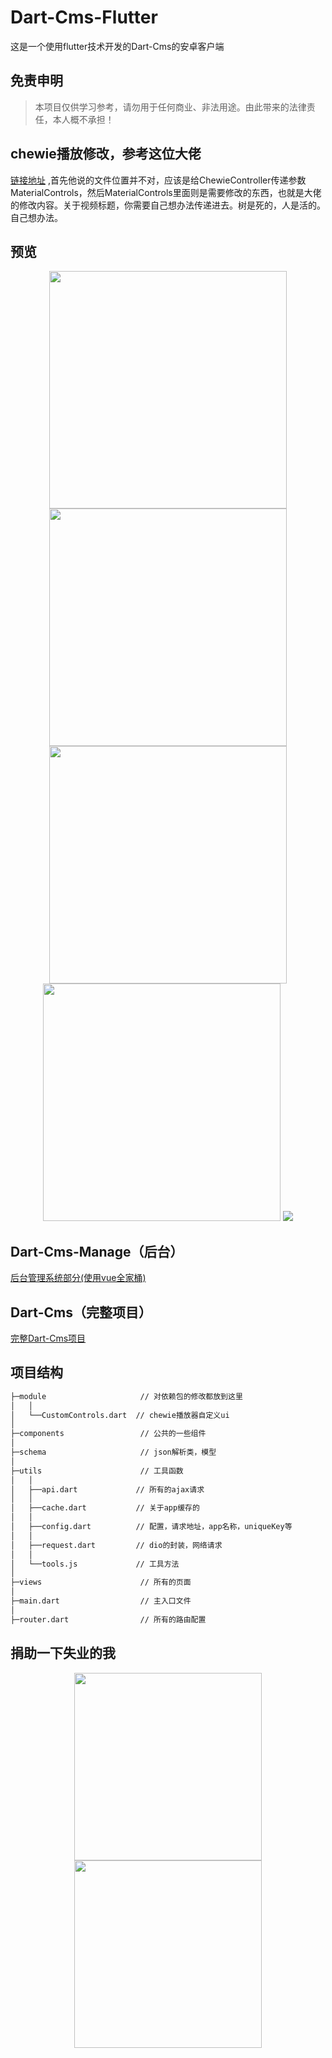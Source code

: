 # Dart-Cms-Flutter
这是一个使用flutter技术开发的Dart-Cms的安卓客户端

## 免责申明
> 本项目仅供学习参考，请勿用于任何商业、非法用途。由此带来的法律责任，本人概不承担！

## chewie播放修改，参考这位大佬
[链接地址](https://www.jianshu.com/p/a9105d748533) ,首先他说的文件位置并不对，应该是给ChewieController传递参数MaterialControls，然后MaterialControls里面则是需要修改的东西，也就是大佬的修改内容。关于视频标题，你需要自己想办法传递进去。树是死的，人是活的。自己想办法。

## 预览
<p align="center">
    <img width="380" src="https://cdn.jsdelivr.net/gh/abcd498936590/pic@master/img/dart-cms-flutter-1.png" />
    <img width="380" src="https://cdn.jsdelivr.net/gh/abcd498936590/pic@master/img/dart-cms-flutter-2.png" />
    <img width="380" src="https://cdn.jsdelivr.net/gh/abcd498936590/pic@master/img/dart-cms-flutter-3.png" />
    <img width="380" src="https://cdn.jsdelivr.net/gh/abcd498936590/pic@master/img/dart-cms-flutter-4.png" />
    <img src="https://cdn.jsdelivr.net/gh/abcd498936590/pic@master/img/dart-cms-flutter-5.png" />
</p>

## Dart-Cms-Manage（后台）

[后台管理系统部分(使用vue全家桶)](https://github.com/abcd498936590/Dart-Cms-Manage)

## Dart-Cms（完整项目）

[完整Dart-Cms项目](https://github.com/abcd498936590/Dart-Cms)


## 项目结构

``` bash
├─module                     // 对依赖包的修改都放到这里
│   │
│   └──CustomControls.dart  // chewie播放器自定义ui
│
├─components                 // 公共的一些组件
│
├─schema                     // json解析类，模型
│
├─utils                      // 工具函数
│   │
│   ├──api.dart             // 所有的ajax请求
│   │
│   ├──cache.dart           // 关于app缓存的
│   │
│   ├──config.dart          // 配置，请求地址，app名称，uniqueKey等
│   │
│   ├──request.dart         // dio的封装，网络请求
│   │
│   └──tools.js             // 工具方法
│
├─views                      // 所有的页面
│
├─main.dart                  // 主入口文件
│
├─router.dart                // 所有的路由配置
```

## 捐助一下失业的我
<p align="center">
    <img width="300" src="https://cdn.jsdelivr.net/gh/abcd498936590/pic@master/img/alipay.jpg" />
    <img width="300" src="https://cdn.jsdelivr.net/gh/abcd498936590/pic@master/img/tenpay.jpg" />
</p>